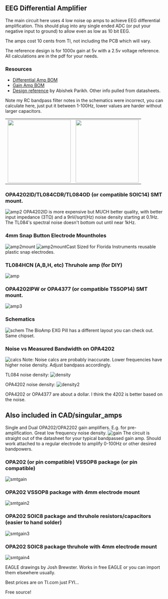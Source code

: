 ## EEG Differential Amplifier

The main circuit here uses 4 low noise op amps to achieve EEG differential amplification. This should plug into any single ended ADC (or put your negative input to ground) to allow even as low as 10 bit EEG.

The amps cost 10 cents from TI, not including the PCB which will vary.

The reference design is for 1000x gain at 5v with a 2.5v voltage reference. All calculations are in the pdf for your needs.

### Resources
- [Differential Amp BOM](https://docs.google.com/spreadsheets/d/1rzFOKtwm5F1gYTblCt51H4664hxHK5iFGmpR6K0Omsg/edit?usp=sharing)
- [Gain Amp BOM](https://docs.google.com/spreadsheets/d/1fu1xdZPcOAWwaKk6sFUOHw02OROvW1wCZvjth2xU8xA/edit?usp=sharing)
- [Design reference](https://github.com/joshbrew/EEG-Amplifier/blob/main/EEG_Active_electrode_design.pdf) by Abishek Parikh. 
Other info pulled from datasheets.

Note my RC bandpass filter notes in the schematics were incorrect, you can calculate here, just put it between 1-100Hz, lower values are harder without larger capacitors. 
<table>
  <tr>
    <td>
      <img width="200px" src="https://github.com/user-attachments/assets/620998ac-9d8f-46eb-b6f2-bab470447c01">
    </td>
    <td>
      <img width="200px" src="https://github.com/user-attachments/assets/a81dac36-3ecf-41a9-b8cb-d12a59414333">
    </td>
  </tr>
</table>



### OPA4202ID/TL084CDR/TL084OD (or compatible SOIC14) SMT mount.
![amp2](./images/ampsmt.PNG)
OPA4202ID is more expensive but MUCH better quality, with better input impedance (3TΩ) and a 9nV/sqrt(Hz) noise density starting at 0.1Hz. The TL084's spectral noise doesn't bottom out until near 1kHz.

### 4mm Snap Button Electrode Mountholes
![amp2mount](./images/ampsmtmounthole.PNG)
![amp2mountCast](./images/ampsmtmountholecast.PNG)
Sized for Florida Instruments reusable plastic snap electrodes.

### TL084HCN (A,B,H, etc) Thruhole amp (for DIY)
![amp](./images/ampthroughole.PNG)

### OPA4202IPW or OPA4377 (or  compatible TSSOP14) SMT mount.
![amp3](./images/ampsmtOPA4377.PNG)

### Schematics
![schem](./images/schematic.PNG)
The BioAmp EXG Pill has a different layout you can check out. Same chipset.

### Noise vs Measured Bandwidth on OPA4202
![calcs](./images/noisecalc.PNG)
Note: Noise calcs are probably inaccurate. Lower frequencies have higher noise density. Adjust bandpass accordingly.

TL084 noise density:
![density](./images/tl084noisedensity.PNG)

OPA4202 noise density:
![density2](./images/opax202noisedensity.PNG)

OPA4202 or OPA4377 are about a dollar. I think the 4202 is better based on the noise.

## Also included in CAD/singular_amps

Single and Dual OPA202/OPA2202 gain amplifiers. E.g. for pre-amplification. Great low frequency noise density. 
![gain](./images/NonInvertingAmp.PNG)
The circuit is straight out of the datasheet for your typical bandpassed gain amp. Should work attached to a regular electrode to amplify 0-100Hz or other desired bandpowers.

### OPA202 (or pin compatible) VSSOP8 package (or pin compatible)
![smtgain](./images/singleamp_SMT.PNG)

### OPA202 VSSOP8 package with 4mm electrode mount
![smtgain2](./images/singleampSMTMount.PNG)

### OPA202 SOIC8 package and thruhole resistors/capacitors (easier to hand solder)
![smtgain3](./images/singleampThru.PNG)

### OPA202 SOIC8 package thruhole with 4mm electrode mount
![smtgain4](./images/singleampThruholeMount.PNG)

EAGLE drawings by Josh Brewster. Works in free EAGLE or you can import them elsewhere usually.

Best prices are on TI.com just FYI...

Free source!
